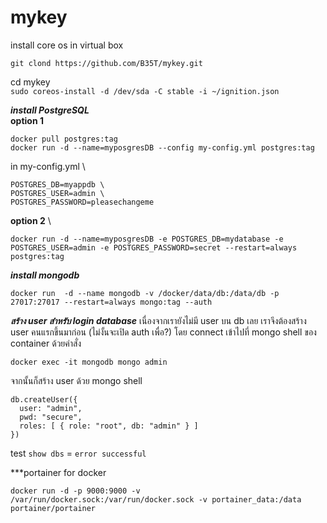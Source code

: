 # mykey
install core os in virtual box

```git clond https://github.com/B35T/mykey.git```

cd mykey \
```sudo coreos-install -d /dev/sda -C stable -i ~/ignition.json```

***install PostgreSQL*** \
**option 1**

```
docker pull postgres:tag
docker run -d --name=myposgresDB --config my-config.yml postgres:tag
```

in my-config.yml \
```
POSTGRES_DB=myappdb \
POSTGRES_USER=admin \
POSTGRES_PASSWORD=pleasechangeme 
```

**option 2** \
```
docker run -d --name=myposgresDB -e POSTGRES_DB=mydatabase -e POSTGRES_USER=admin -e POSTGRES_PASSWORD=secret --restart=always postgres:tag
```

***install mongodb***
```
docker run  -d --name mongodb -v /docker/data/db:/data/db -p 27017:27017 --restart=always mongo:tag --auth
```

***สร้าง user สำหรับ login database***
เนื่องจากเรายังไม่มี user บน db เลย เราจึงต้องสร้าง user คนแรกขึ้นมาก่อน (ไม่งั้นจะเปิด auth เพื่อ?) โดย connect เข้าไปที่ mongo shell ของ container ด้วยคำสั่ง
```
docker exec -it mongodb mongo admin
```
จากนั้นก็สร้าง user ด้วย mongo shell
```
db.createUser({
  user: "admin", 
  pwd: "secure", 
  roles: [ { role: "root", db: "admin" } ]
})
```
test
```show dbs``` = ```error successful```

***portainer for docker 

```docker run -d -p 9000:9000 -v /var/run/docker.sock:/var/run/docker.sock -v portainer_data:/data portainer/portainer```
